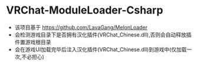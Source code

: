 ﻿# VRChat-ModuleLoader-Csharp

* 该项目基于 https://github.com/LavaGang/MelonLoader
* 会检测游戏目录下是否拥有汉化插件(VRChat_Chinese.dll),否则会自动释放插件置游戏根目录
* 会在游戏UI加载完毕后注入汉化插件(VRChat_Chinese.dll)到游戏中(仅加载一次,不必担心)
